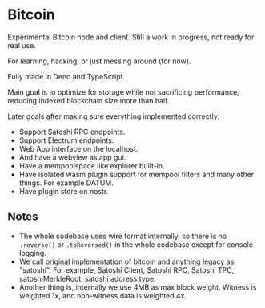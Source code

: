 # Bitcoin

Experimental Bitcoin node and client. Still a work in progress, not ready for real use.

For learning, hacking, or just messing around (for now).

Fully made in Deno and TypeScript.

Main goal is to optimize for storage while not sacrificing performance, reducing indexed blockchain size more than half. 

Later goals after making sure everything implemented correctly: 
- Support Satoshi RPC endpoints.
- Support Electrum endpoints.
- Web App interface on the localhost.
- And have a webview as app gui. 
- Have a mempoolspace like explorer built-in.
- Have isolated wasm plugin support for mempool filters and many other things. For example DATUM.
- Have plugin store on nostr.


## Notes

- The whole codebase uses wire format internally, so there is no `.reverse()` or `.toReversed()` in the whole codebase
  except for console logging.
- We call original implementation of bitcoin and anything legacy as "satoshi". For example, Satoshi Client, Satoshi RPC, Satoshi TPC, satoshiMerkleRoot, satoshi address type.
- Another thing is, internally we use 4MB as max block weight. Witness is weighted 1x, and non-witness data is weighted 4x.
